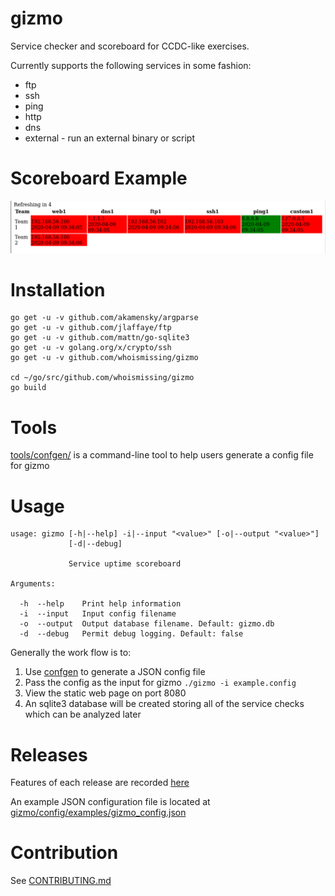 # gizmo
Service checker and scoreboard for CCDC-like exercises.

Currently supports the following services in some fashion:
* ftp
* ssh
* ping
* http
* dns
* external - run an external binary or script

# Scoreboard Example

![](scoreboard_example.png)

# Installation

```
go get -u -v github.com/akamensky/argparse
go get -u -v github.com/jlaffaye/ftp
go get -u -v github.com/mattn/go-sqlite3
go get -u -v golang.org/x/crypto/ssh
go get -u -v github.com/whoismissing/gizmo

cd ~/go/src/github.com/whoismissing/gizmo
go build
```

# Tools

[tools/confgen/](./tools/confgen) is a command-line tool to help users generate a config file for gizmo

# Usage

```
usage: gizmo [-h|--help] -i|--input "<value>" [-o|--output "<value>"]
             [-d|--debug]

             Service uptime scoreboard

Arguments:

  -h  --help    Print help information
  -i  --input   Input config filename
  -o  --output  Output database filename. Default: gizmo.db
  -d  --debug   Permit debug logging. Default: false

```

Generally the work flow is to:
1. Use [confgen](./tools/confgen) to generate a JSON config file
2. Pass the config as the input for gizmo `./gizmo -i example.config`
3. View the static web page on port 8080
4. An sqlite3 database will be created storing all of the service checks which can be analyzed later

# Releases

Features of each release are recorded [here](https://github.com/whoismissing/gizmo/releases)

An example JSON configuration file is located at [gizmo/config/examples/gizmo_config.json](https://github.com/whoismissing/gizmo/blob/master/config/examples/gizmo_config.json)

# Contribution

See [CONTRIBUTING.md](CONTRIBUTING.md)
